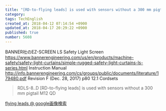 ```yaml
---
title: "[RD-to-flying leads] is used with sensors without a 300 mm pigtail M12 QD"
category: 
tags: TechEnglish
created_at: 2018-04-12 07:14:54 +0900
updated_at: 2018-04-17 20:29:22 +0900
published: true
number: 5608
---
```


BANNER社のEZ-SCREEN LS Safety Light Screen
https://www.bannerengineering.com/us/en/products/machine-safety/safety-light-curtains/simple-rugged-safety-light-curtains-ls-series.html
Instruction Manual
http://info.bannerengineering.com/cs/groups/public/documents/literature/179480.pdf
Revision F (Dec. 28, 2017)
p80
12.1 Cordsets

> RDLS-8..D [RD-to-flying leads] is used with sensors without a 300 mm pigtail M12 QD

[flying leads @ google画像検索](https://www.google.co.jp/search?q=flying+leads&source=lnms&tbm=isch&sa=X&ved=2ahUKEwid3feon7PaAhXCbrwKHZ4VCtsQ_AUoAXoECAAQAw&biw=1270&bih=1330)


